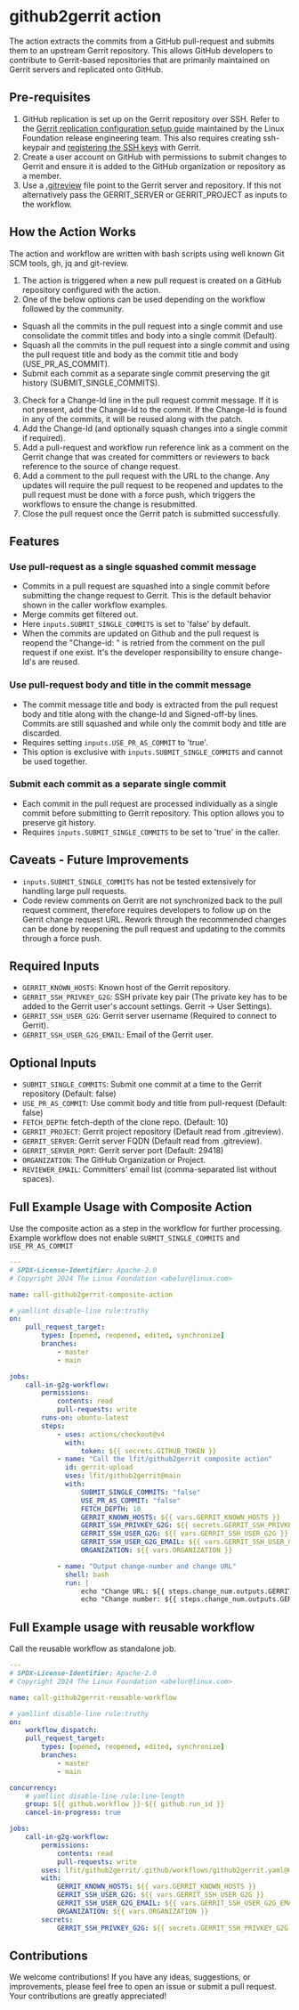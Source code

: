# github2gerrit action

The action extracts the commits from a GitHub pull-request and submits them to an upstream Gerrit repository. This allows GitHub developers to contribute to Gerrit-based repositories that are primarily maintained on Gerrit servers and replicated onto GitHub.

## Pre-requisites

1. GitHub replication is set up on the Gerrit repository over SSH. Refer to the [Gerrit replication configuration setup guide](https://docs.releng.linuxfoundation.org/en/latest/infra/gerrit.html) maintained by the Linux Foundation release engineering team. This also requires creating ssh-keypair
   and [registering the SSH keys](https://docs.releng.linuxfoundation.org/en/latest/gerrit.html#register-key-gerrit) with Gerrit.
2. Create a user account on GitHub with permissions to submit changes to Gerrit and ensure it is added to the GitHub organization or repository as a member.
3. Use a [.gitreview](https://docs.opendev.org/opendev/git-review/latest/installation.html#gitreview-file-format) file point to the Gerrit server and repository. If this not alternatively pass the GERRIT_SERVER or GERRIT_PROJECT as inputs to the workflow.

## How the Action Works

The action and workflow are written with bash scripts using well known Git SCM tools, gh, jq and git-review.

1. The action is triggered when a new pull request is created on a GitHub repository configured with the action.
2. One of the below options can be used depending on the workflow followed by the community.

-   Squash all the commits in the pull request into a single commit and use consolidate the commit titles and body into a single commit (Default).
-   Squash all the commits in the pull request into a single commit and using the pull request title and body as the commit title and body (USE_PR_AS_COMMIT).
-   Submit each commit as a separate single commit preserving the git history (SUBMIT_SINGLE_COMMITS).

3. Check for a Change-Id line in the pull request commit message. If it is not present, add the Change-Id to the commit. If the Change-Id is found in any of the commits, it will be reused along with the patch.
4. Add the Change-Id (and optionally squash changes into a single commit if required).
5. Add a pull-request and workflow run reference link as a comment on the Gerrit change that was created for committers or reviewers to back reference to the source of change request.
6. Add a comment to the pull request with the URL to the change. Any updates will require the pull request to be reopened and updates to the pull request must be done with a force push, which triggers the workflows to ensure the change is resubmitted.
7. Close the pull request once the Gerrit patch is submitted successfully.

## Features

### Use pull-request as a single squashed commit message

-   Commits in a pull request are squashed into a single commit before submitting the change request to Gerrit. This is the default behavior shown in the caller workflow examples.
-   Merge commits get filtered out.
-   Here `inputs.SUBMIT_SINGLE_COMMITS` is set to 'false' by default.
-   When the commits are updated on Github and the pull request is reopend the "Change-id: <sha>"
    is retried from the comment on the pull request if one exist. It's the developer responsibility to ensure change-Id's are reused.

### Use pull-request body and title in the commit message

-   The commit message title and body is extracted from the pull request body and title along with the change-Id and Signed-off-by lines. Commits are still squashed and while only the commit body and title are discarded.
-   Requires setting `inputs.USE_PR_AS_COMMIT` to 'true'.
-   This option is exclusive with `inputs.SUBMIT_SINGLE_COMMITS` and cannot be used together.

### Submit each commit as a separate single commit

-   Each commit in the pull request are processed individually as a single commit before submitting to Gerrit repository. This option allows you to preserve git history.
-   Requires `inputs.SUBMIT_SINGLE_COMMITS` to be set to 'true' in the caller.

## Caveats - Future Improvements

-   `inputs.SUBMIT_SINGLE_COMMITS` has not be tested extensively for handling large pull requests.
-   Code review comments on Gerrit are not synchronized back to the pull request comment, therefore requires developers to follow up on the Gerrit change request URL. Rework through the recommended changes can be done by reopening the pull request and updating to the commits through a force push.

## Required Inputs

-   `GERRIT_KNOWN_HOSTS`: Known host of the Gerrit repository.
-   `GERRIT_SSH_PRIVKEY_G2G`: SSH private key pair (The private key has to be added to the Gerrit user's account settings. Gerrit -> User Settings).
-   `GERRIT_SSH_USER_G2G`: Gerrit server username (Required to connect to Gerrit).
-   `GERRIT_SSH_USER_G2G_EMAIL`: Email of the Gerrit user.

## Optional Inputs

-   `SUBMIT_SINGLE_COMMITS`: Submit one commit at a time to the Gerrit repository (Default: false)
-   `USE_PR_AS_COMMIT`: Use commit body and title from pull-request (Default: false)
-   `FETCH_DEPTH`: fetch-depth of the clone repo. (Default: 10)
-   `GERRIT_PROJECT`: Gerrit project repository (Default read from .gitreview).
-   `GERRIT_SERVER`: Gerrit server FQDN (Default read from .gitreview).
-   `GERRIT_SERVER_PORT`: Gerrit server port (Default: 29418)
-   `ORGANIZATION`: The GitHub Organization or Project.
-   `REVIEWER_EMAIL`: Committers' email list (comma-separated list without spaces).

## Full Example Usage with Composite Action

Use the composite action as a step in the workflow for further processing.
Example workflow does not enable `SUBMIT_SINGLE_COMMITS` and `USE_PR_AS_COMMIT`

```yaml
---
# SPDX-License-Identifier: Apache-2.0
# Copyright 2024 The Linux Foundation <abelur@linux.com>

name: call-github2gerrit-composite-action

# yamllint disable-line rule:truthy
on:
    pull_request_target:
        types: [opened, reopened, edited, synchronize]
        branches:
            - master
            - main

jobs:
    call-in-g2g-workflow:
        permissions:
            contents: read
            pull-requests: write
        runs-on: ubuntu-latest
        steps:
            - uses: actions/checkout@v4
              with:
                  token: ${{ secrets.GITHUB_TOKEN }}
            - name: "Call the lfit/github2gerrit composite action"
              id: gerrit-upload
              uses: lfit/github2gerrit@main
              with:
                  SUBMIT_SINGLE_COMMITS: "false"
                  USE_PR_AS_COMMIT: "false"
                  FETCH_DEPTH: 10
                  GERRIT_KNOWN_HOSTS: ${{ vars.GERRIT_KNOWN_HOSTS }}
                  GERRIT_SSH_PRIVKEY_G2G: ${{ secrets.GERRIT_SSH_PRIVKEY_G2G }}
                  GERRIT_SSH_USER_G2G: ${{ vars.GERRIT_SSH_USER_G2G }}
                  GERRIT_SSH_USER_G2G_EMAIL: ${{ vars.GERRIT_SSH_USER_G2G_EMAIL }}
                  ORGANIZATION: ${{ vars.ORGANIZATION }}

            - name: "Output change-number and change URL"
              shell: bash
              run: |
                  echo "Change URL: ${{ steps.change_num.outputs.GERRIT_CHANGE_REQUEST_URL }}"
                  echo "Change number: ${{ steps.change_num.outputs.GERRIT_CHANGE_REQUEST_NUMBER }}"
```

## Full Example usage with reusable workflow

Call the reusable workflow as standalone job.

```yaml
---
# SPDX-License-Identifier: Apache-2.0
# Copyright 2024 The Linux Foundation <abelur@linux.com>

name: call-github2gerrit-reusable-workflow

# yamllint disable-line rule:truthy
on:
    workflow_dispatch:
    pull_request_target:
        types: [opened, reopened, edited, synchronize]
        branches:
            - master
            - main

concurrency:
    # yamllint disable-line rule:line-length
    group: ${{ github.workflow }}-${{ github.run_id }}
    cancel-in-progress: true

jobs:
    call-in-g2g-workflow:
        permissions:
            contents: read
            pull-requests: write
        uses: lfit/github2gerrit/.github/workflows/github2gerrit.yaml@main
        with:
            GERRIT_KNOWN_HOSTS: ${{ vars.GERRIT_KNOWN_HOSTS }}
            GERRIT_SSH_USER_G2G: ${{ vars.GERRIT_SSH_USER_G2G }}
            GERRIT_SSH_USER_G2G_EMAIL: ${{ vars.GERRIT_SSH_USER_G2G_EMAIL }}
            ORGANIZATION: ${{ vars.ORGANIZATION }}
        secrets:
            GERRIT_SSH_PRIVKEY_G2G: ${{ secrets.GERRIT_SSH_PRIVKEY_G2G }}
```

## Contributions

We welcome contributions! If you have any ideas, suggestions, or improvements, please feel free to open an issue or submit a pull request. Your contributions are greatly appreciated!
